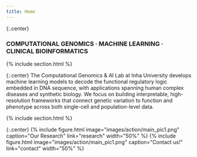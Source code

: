 ```yaml
---
title: Home
---
```


{:.center}
### COMPUTATIONAL GENOMICS · MACHINE LEARNING · CLINICAL BIOINFORMATICS

{% include section.html %}

{:.center}
The Computational Genomics & AI Lab at Inha University develops machine learning models to decode the functional regulatory logic embedded in DNA sequence, with applications spanning human complex diseases and synthetic biology. We focus on building interpretable, high-resolution frameworks that connect genetic variation to function and phenotype across both single-cell and population-level data.

{% include section.html %}

{:.center}
{% include figure.html image="images/action/main_pic1.png" caption="Our Research" link="research" width="50%" %}
{% include figure.html image="images/action/main_pic1.png" caption="Contact us!" link="contact" width="50%" %}

